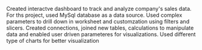 Created interactve dashboard to track and analyze company's sales data. For ths project, used MySql database as a data source. Used complex parameters to drill down in worksheet and customzation using filters and slicers. Created connections, joined new tables, calculations to manipulate data and enabled user driven parameteres for visualizations. Used different type of charts for better visualization

